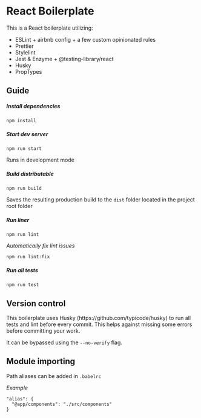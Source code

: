 <h1>React Boilerplate</h1>
This is a React boilerplate utilizing:

* ESLint + airbnb config + a few custom opinionated rules
* Prettier
* Stylelint
* Jest & Enzyme + @testing-library/react
* Husky
* PropTypes

<h2>Guide</h2>
<h5>Install dependencies</h5>

    npm install

<h5>Start dev server</h5>

    npm run start

Runs in development mode
<h5>Build distributable</h5>

    npm run build 

Saves the resulting production build to the `dist` folder located in the project root folder

<h5>Run liner</h5>

    npm run lint
    
*Automatically fix lint issues*

    npm run lint:fix
    
<h5>Run all tests</h5>

    npm run test

<h2>Version control</h2>
This boilerplate uses Husky (https://github.com/typicode/husky) to run all tests and lint before every commit. This helps against missing some errors before committing your work.

It can be bypassed using the `--no-verify` flag.

<h2>Module importing</h2>

Path aliases can be added in `.babelrc`

*Example*

    "alias": {
      "@app/components": "./src/components"
    }
